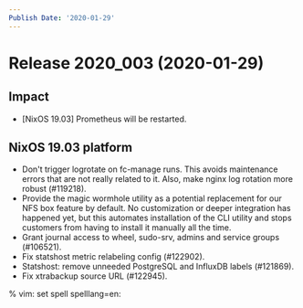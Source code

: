 ```yaml
---
Publish Date: '2020-01-29'
---
```


# Release 2020_003 (2020-01-29)

## Impact

- \[NixOS 19.03\] Prometheus will be restarted.

## NixOS 19.03 platform

- Don't trigger logrotate on fc-manage runs. This avoids maintenance errors that
  are not really related to it. Also, make nginx log rotation more robust (#119218).
- Provide the magic wormhole utility as a potential replacement for our NFS box
  feature by default. No customization or deeper integration has happened yet,
  but this automates installation of the CLI utility and stops customers from
  having to install it manually all the time.
- Grant journal access to wheel, sudo-srv, admins and service groups (#106521).
- Fix statshost metric relabeling config (#122902).
- Statshost: remove unneeded PostgreSQL and InfluxDB labels (#121869).
- Fix xtrabackup source URL (#122945).

% vim: set spell spelllang=en:
